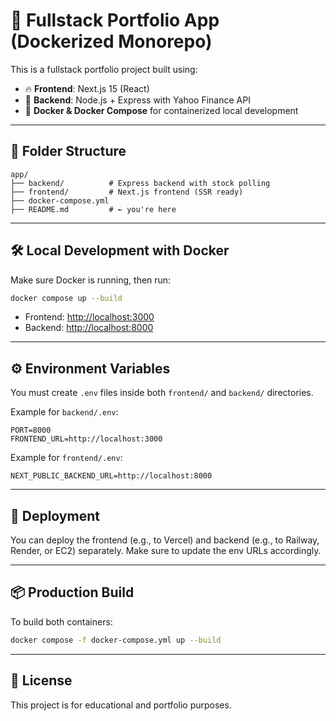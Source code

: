 # 💼 Fullstack Portfolio App (Dockerized Monorepo)

This is a fullstack portfolio project built using:

- 🔥 **Frontend**: Next.js 15 (React)
- 🧠 **Backend**: Node.js + Express with Yahoo Finance API
- 🐳 **Docker & Docker Compose** for containerized local development

---

## 📁 Folder Structure

```
app/
├── backend/          # Express backend with stock polling
├── frontend/         # Next.js frontend (SSR ready)
├── docker-compose.yml
├── README.md         # ← you're here
```

---

## 🛠️ Local Development with Docker

Make sure Docker is running, then run:

```bash
docker compose up --build
```

- Frontend: [http://localhost:3000](http://localhost:3000)
- Backend: [http://localhost:8000](http://localhost:8000)

---

## ⚙️ Environment Variables

You must create `.env` files inside both `frontend/` and `backend/` directories.

Example for `backend/.env`:

```env
PORT=8000
FRONTEND_URL=http://localhost:3000
```

Example for `frontend/.env`:

```env
NEXT_PUBLIC_BACKEND_URL=http://localhost:8000
```

---

## 🚀 Deployment

You can deploy the frontend (e.g., to Vercel) and backend (e.g., to Railway, Render, or EC2) separately. Make sure to update the env URLs accordingly.

---

## 📦 Production Build

To build both containers:

```bash
docker compose -f docker-compose.yml up --build
```

---

## 📌 License

This project is for educational and portfolio purposes.
